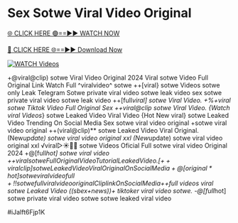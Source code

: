 # Sex Sotwe Viral Video Original


[🌐 CLICK HERE 🟢==►► WATCH NOW](https://gitload.pages.dev/)

[🔴 CLICK HERE 🌐==►► Download Now](https://gitload.pages.dev/)

[![WATCH Videos](https://i.imgur.com/dJHk4Zq.gif)](https://gitload.pages.dev/)


























+@viral@clip) sotwe Viral Video Original 2024 Viral sotwe Video Full Original Link  Watch Full ^viralvideo^ sotwe ++[viral} sotwe Videos sotwe only Leak Telegram Sotwe private viral video sotwe leak video sex sotwe private viral video sotwe leak video
++[full*viral] sotwe Viral Video. +%+viral sotwe Tiktok Video Full Original Sex
++viral@clip sotwe Viral Video. {Watch viral Videos*} sotwe Leaked Video Viral Video {Hot New viral} sotwe Leaked Video Trending On Social Media Sex sotwe viral video original +sotwe viral video original
++(viral@clip)** sotwe Leaked Video Viral Original. (New*update) sotwe viral video original xxl (New*update) sotwe viral video original xxl
️√viral▷☀️👄💥 sotwe Videos Oficial
Full sotwe viral video Original 2024 +@[full*hot] sotwe viral video
+$+viral sotwe Full Original Video Tutorial Leaked Video. [++viral clip] sotwe Leaked Video Viral Original On Social Media +@[original*hot] sotwe viral video full
+!! sotwe full viral video original Clip link On Social Media
+$+full videos viral sotwe Leaked Video
((sbex+news))+ tiktoker viral video sotwe.
-@[full*hot] sotwe private viral video sotwe
sotwe leaked viral video


#iJalft6Fjp1K
